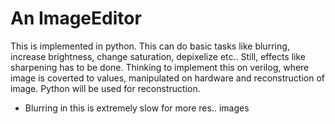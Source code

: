 # An ImageEditor
This is implemented in python. This can do basic tasks like blurring, increase brightness, change saturation, depixelize etc.. Still, effects like sharpening has to be done.
Thinking to implement this on verilog, where image is coverted to values, manipulated on hardware and reconstruction of image. Python will be used for reconstruction.

* Blurring in this is extremely slow for more res.. images
